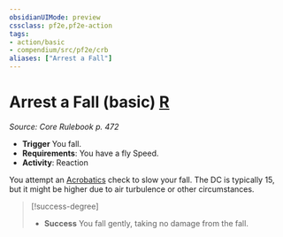 ```yaml
---
obsidianUIMode: preview
cssclass: pf2e,pf2e-action
tags:
- action/basic
- compendium/src/pf2e/crb
aliases: ["Arrest a Fall"]
---
```

# Arrest a Fall (basic) [R](chapter-9-playing-the-game.md#Actions "Reaction")
*Source: Core Rulebook p. 472*  


- **Trigger** You fall.
- **Requirements**: You have a fly Speed.
- **Activity**: Reaction

You attempt an [Acrobatics](../../compendium/skills.md#Acrobatics) check to slow your fall. The DC is typically 15, but it might be higher due to air turbulence or other circumstances.

> [!success-degree] 
> - **Success** You fall gently, taking no damage from the fall.